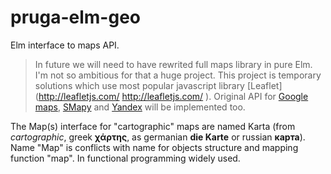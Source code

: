 
# pruga-elm-geo

Elm interface to maps API.

> In future we will need to have rewrited full maps library in pure Elm. I'm  not so ambitious for that a huge project. 
> This project is temporary solutions which use most popular javascript library [Leaflet](http://leafletjs.com/ http://leafletjs.com/ ).
> Original API for [Google maps](https://developers.google.com/maps/get-started/), [SMapy](https://api.mapy.cz) and [Yandex](https://tech.yandex.ru/maps/) will be implemented too.

The Map(s) interface for "cartographic" maps are named Karta (from *cartographic*, greek **χάρτης**, as germanian **die Karte** or russian **карта**).
Name "Map" is conflicts with name for objects structure and mapping function "map". In functional programming widely used.




